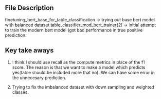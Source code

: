 ## File Description

finetuning_bert_base_for_table_classification -> trying out base bert model with balanced dataset
table_classifier_mod_bert_trainer(2) -> initial attempt to train the modern bert model (got bad performance in true positive prediction.

## Key take aways

1. I think I should use recall as the compute metrics in place of the f1 score. The reason is that we want to make a model which predicts yes(table should be included more that no). We can have some error in the unnecesary prediction.

2. Trying to fix the imbalanced dataset with down sampling and weighted classes.
